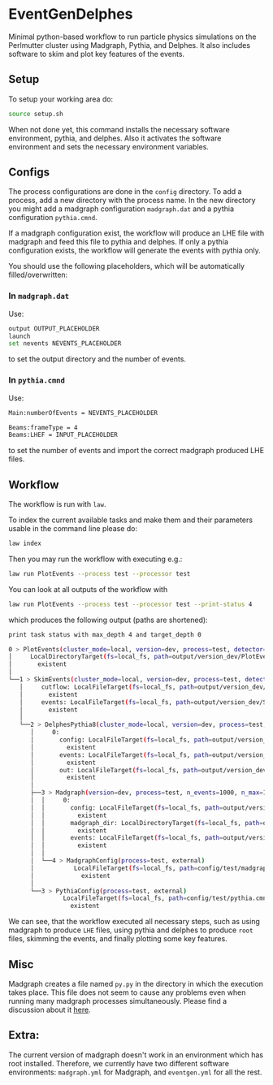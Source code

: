 # EventGenDelphes
Minimal python-based workflow to run particle physics simulations on the Perlmutter cluster using Madgraph, Pythia, and Delphes.
It also includes software to skim and plot key features of the events.

## Setup
To setup your working area do:
```bash
source setup.sh
```

When not done yet, this command installs the necessary software environment, pythia, and delphes.
Also it activates the software environment and sets the necessary environment variables.

## Configs
The process configurations are done in the `config` directory.
To add a process, add a new directory with the process name.
In the new directory you might add a madgraph configuration `madgraph.dat` and a pythia configuration `pythia.cmnd`.

If a madgraph configuration exist, the workflow will produce an LHE file with madgraph and feed this file to pythia and delphes.
If only a pythia configuration exists, the workflow will generate the events with pythia only.

You should use the following placeholders, which will be automatically filled/overwritten:

### In `madgraph.dat`
Use:
```bash
output OUTPUT_PLACEHOLDER
launch
set nevents NEVENTS_PLACEHOLDER
```
to set the output directory and the number of events.

### In `pythia.cmnd`
Use:
```bash
Main:numberOfEvents = NEVENTS_PLACEHOLDER 

Beams:frameType = 4
Beams:LHEF = INPUT_PLACEHOLDER
```
to set the number of events and import the correct madgraph produced LHE files.

## Workflow
The workflow is run with `law`.

To index the current available tasks and make them and their parameters usable in the command line please do:
```bash
law index
```

Then you may run the workflow with executing e.g.:
```bash
law run PlotEvents --process test --processor test
```

You can look at all outputs of the workflow with
```bash
law run PlotEvents --process test --processor test --print-status 4
```

which produces the following output (paths are shortened):
```bash
print task status with max_depth 4 and target_depth 0

0 > PlotEvents(cluster_mode=local, version=dev, process=test, detector=CMS, processor=test, n_events=1000)
│     LocalDirectoryTarget(fs=local_fs, path=output/version_dev/PlotEvents/test/n_events_1000/CMS/test/plots.pdf)
│       existent
│
└──1 > SkimEvents(cluster_mode=local, version=dev, process=test, detector=CMS, processor=test, n_events=1000)
   │     cutflow: LocalFileTarget(fs=local_fs, path=output/version_dev/SkimEvents/test/n_events_1000/CMS/test/cutflow.json)
   │       existent
   │     events: LocalFileTarget(fs=local_fs, path=output/version_dev/SkimEvents/test/n_events_1000/CMS/test/skimmed.h5)
   │       existent
   │
   └──2 > DelphesPythia8(cluster_mode=local, version=dev, process=test, detector=CMS, n_events=1000, n_max=1000000)
      │     0:
      │       config: LocalFileTarget(fs=local_fs, path=output/version_dev/DelphesPythia8/test/n_events_1000/CMS/0/config.txt)
      │         existent
      │       events: LocalFileTarget(fs=local_fs, path=output/version_dev/DelphesPythia8/test/n_events_1000/CMS/0/events.root)
      │         existent
      │       out: LocalFileTarget(fs=local_fs, path=output/version_dev/DelphesPythia8/test/n_events_1000/CMS/0/out.txt)
      │         existent
      │
      ├──3 > Madgraph(version=dev, process=test, n_events=1000, n_max=1000000)
      │  │     0:
      │  │       config: LocalFileTarget(fs=local_fs, path=output/version_dev/Madgraph/test/n_events_1000/config_0.dat)
      │  │         existent
      │  │       madgraph_dir: LocalDirectoryTarget(fs=local_fs, path=output/version_dev/Madgraph/test/n_events_1000/out_0)
      │  │         existent
      │  │       events: LocalFileTarget(fs=local_fs, path=output/version_dev/Madgraph/test/n_events_1000/out_0/Events/run_01/unweighted_events.lhe.gz)
      │  │         existent
      │  │
      │  └──4 > MadgraphConfig(process=test, external)
      │           LocalFileTarget(fs=local_fs, path=config/test/madgraph.dat)
      │             existent
      │
      └──3 > PythiaConfig(process=test, external)
               LocalFileTarget(fs=local_fs, path=config/test/pythia.cmnd)
                 existent
```
We can see, that the workflow executed all necessary steps, such as using madgraph to produce `LHE` files, using pythia and delphes to produce `root` files, skimming the events, and finally plotting some key features.

## Misc
Madgraph creates a file named `py.py` in the directory in which the execution takes place. This file does not seem to cause any problems even when running many madgraph processes simultaneously. Please find a discussion about it [here](https://answers.launchpad.net/mg5amcnlo/+question/679610).

## Extra:
The current version of madgraph doesn't work in an environment which has root installed.
Therefore, we currently have two different software environments: `madgraph.yml` for Madgraph, and `eventgen.yml` for all the rest.